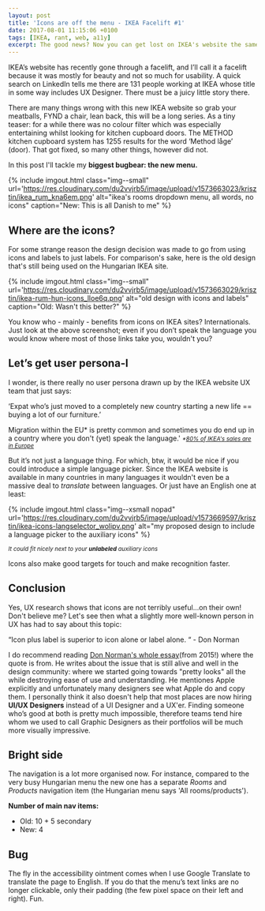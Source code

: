 ```yaml
---
layout: post
title: 'Icons are off the menu - IKEA Facelift #1'
date: 2017-08-01 11:15:06 +0100
tags: [IKEA, rant, web, a11y]
excerpt: The good news? Now you can get lost on IKEA's website the same way you do in their stores.
---
```


IKEA’s website has recently gone through a facelift, and I’ll call it a facelift because it was mostly for beauty and not so much for usability. A quick search on LinkedIn tells me there are 131 people working at IKEA whose title in some way includes UX Designer. There must be a juicy little story there.

There are many things wrong with this new IKEA website so grab your meatballs, FYND a chair, lean back, this will be a long series. As a tiny teaser: for a while there was no colour filter which was especially entertaining whilst looking for kitchen cupboard doors. The METHOD kitchen cupboard system has 1255 results for the word ‘Method låge’ (door). That got fixed, so many other things, however did not.

In this post I'll tackle my **biggest bugbear: the new menu.**

{% include imgout.html class="img--small" url='https://res.cloudinary.com/du2vvjrb5/image/upload/v1573663023/krisztin/ikea_rum_kna6em.png' alt="ikea's rooms dropdown menu, all words, no icons" caption="New: This is all Danish to me" %}

## Where are the icons?

For some strange reason the design decision was made to go from using icons and labels to just labels. For comparison's sake, here is the old design that's still being used on the Hungarian IKEA site.

{% include imgout.html class="img--small" url='https://res.cloudinary.com/du2vvjrb5/image/upload/v1573663029/krisztin/ikea-rum-hun-icons_lloe6q.png' alt="old design with icons and labels" caption="Old: Wasn't this better?" %}

You know who - mainly - benefits from icons on IKEA sites? Internationals. Just look at the above screenshot; even if you don’t speak the language you would know where most of those links take you, wouldn't you?

## Let’s get user persona-l

I wonder, is there really no user persona drawn up by the IKEA website UX team that just says:

<p class="skim">‘Expat who’s just moved to a completely new country starting a new life == buying a lot of our furniture.’</p>

Migration within the EU* is pretty common and sometimes you do end up in a country where you don't (yet) speak the language.' <small><em>*[80% of IKEA's sales are in Europe](https://www.ikea.com/ms/en_AU/about_ikea/facts_and_figures/)</em></small>

But it’s not just a language thing. For which, btw, it would be nice if you could introduce a simple language picker. Since the IKEA website is available in many countries in many languages it wouldn't even be a massive deal to _translate_ between languages. Or just have an English one at least:

{% include imgout.html class="img--xsmall nopad" url='https://res.cloudinary.com/du2vvjrb5/image/upload/v1573669597/krisztin/ikea-icons-langselector_wolipv.png' alt="my proposed design to include a language picker to the auxiliary icons" %}

<p class="aligncentre"><small><em>It could fit nicely next to your <strong>unlabeled</strong> auxiliary icons</em></small></p>

Icons also make good targets for touch and make recognition faster.

## Conclusion

Yes, UX research shows that icons are not terribly useful...on their own! Don't believe me? Let's see then what a slightly more well-known person in UX has had to say about this topic:

<p class="skim">“Icon plus label is superior to icon alone or label alone. “ - Don Norman</p>

I do recommend reading [Don Norman's whole essay](https://jnd.org/apples_products_are_getting_harder_to_use_because_they_ignore_principles_of_design/)(from 2015!) where the quote is from. He writes about the issue that is still alive and well in the design community: where we started going towards "pretty looks" all the while destroying ease of use and understanding. He mentiones Apple explicitly and unfortunately many designers see what Apple do and copy them. I personally think it also doesn't help that most places are now hiring **UI/UX Designers** instead of a UI Designer and a UX'er. Finding someone who’s good at both is pretty much impossible, therefore teams tend hire whom we used to call Graphic Designers as their portfolios will be much more visually impressive.

## Bright side

The navigation is a lot more organised now. For instance, compared to the very busy Hungarian menu the new one has a separate _Rooms_ and _Products_ navigation item (the Hungarian menu says 'All rooms/products').

**Number of main nav items:**

- Old: 10 + 5 secondary
- New: 4

## Bug

The fly in the accessibility ointment comes when I use Google Translate to translate the page to English. If you do that the menu’s text links are no longer clickable, only their padding (the few pixel space on their left and right). Fun.
